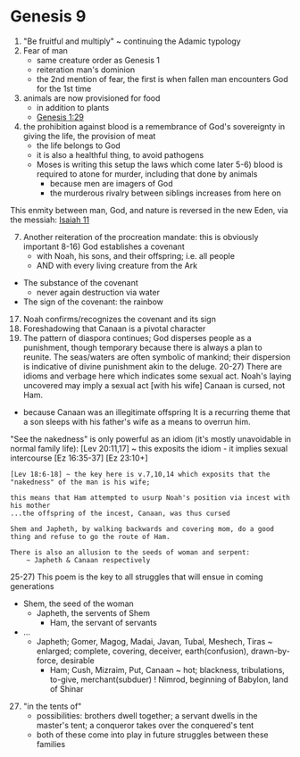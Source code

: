 # Genesis 9

1) "Be fruitful and multiply" ~ continuing the Adamic typology
2) Fear of man
   - same creature order as Genesis 1
   - reiteration man's dominion
   - the 2nd mention of fear, the first is when fallen man encounters God for the 1st time
3) animals are now provisioned for food
   - in addition to plants
   - [Genesis 1:29]()
4) the prohibition against blood is a remembrance of God's sovereignty in giving the life, the provision of meat
   - the life belongs to God
   - it is also a healthful thing, to avoid pathogens
   - Moses is writing this setup the laws which come later
5-6) blood is required to atone for murder, including that done by animals
     - because men are imagers of God
     - the murderous rivalry between siblings increases from here on

  This enmity between man, God, and nature is reversed in the new Eden, via the messiah: [Isaiah 11]()

7) Another reiteration of the procreation mandate: this is obviously important
8-16) God establishes a covenant
   - with Noah, his sons, and their offspring; i.e. all people
   - AND with every living creature from the Ark
- The substance of the covenant
  - never again destruction via water
- The sign of the covenant: the rainbow

17) Noah confirms/recognizes the covenant and its sign
18) Foreshadowing that Canaan is a pivotal character
19) The pattern of diaspora continues;
God disperses people as a punishment, though temporary because there is always a plan to reunite.
The seas/waters are often symbolic of mankind; their dispersion is indicative of divine punishment akin to the deluge.
20-27) There are idioms and verbage here which indicates some sexual act.
Noah's laying uncovered may imply a sexual act [with his wife]
Canaan is cursed, not Ham.
- because Canaan was an illegitimate offspring
It is a recurring theme that a son sleeps with his father's wife as a means to overrun him.

"See the nakedness" is only powerful as an idiom (it's mostly unavoidable in normal family life):
	[Lev 20:11,17] ~ this exposits the idiom - it implies sexual intercourse
	[Ez 16:35-37]
	[Ez 23:10+]

	[Lev 18:6-18] ~ the key here is v.7,10,14 which exposits that the "nakedness" of the man is his wife;

	this means that Ham attempted to usurp Noah's position via incest with his mother
	...the offspring of the incest, Canaan, was thus cursed

	Shem and Japheth, by walking backwards and covering mom, do a good thing and refuse to go the route of Ham.

	There is also an allusion to the seeds of woman and serpent:
		~ Japheth & Canaan respectively

25-27) This poem is the key to all struggles that will ensue in coming generations
- Shem, the seed of the woman
  - Japheth, the servents of Shem
    - Ham, the servant of servants
- ...
  - Japheth; Gomer, Magog, Madai, Javan, Tubal, Meshech, Tiras
  ~ enlarged; complete, covering, deceiver, earth(confusion), drawn-by-force, desirable
    - Ham; Cush, Mizraim, Put, Canaan
    ~ hot; blackness, tribulations, to-give, merchant(subduer)
    ! Nimrod, beginning of Babylon, land of Shinar
    
27) "in the tents of"
    - possibilities: brothers dwell together; a servant dwells in the master's tent; a conqueror takes over the conquered's tent
    - both of these come into play in future struggles between these families
 	
